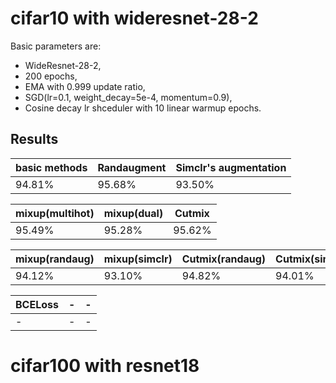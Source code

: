 # cifar10 with wideresnet-28-2

Basic parameters are:

- WideResnet-28-2,
- 200 epochs,
- EMA with 0.999 update ratio,
- SGD(lr=0.1, weight_decay=5e-4, momentum=0.9),
- Cosine decay lr shceduler with 10 linear warmup epochs.

## Results

|  basic methods   | Randaugment  | Simclr's augmentation |
|  --- | --- | --- | 
| 94.81%  | 95.68% | 93.50% |

|  mixup(multihot) | mixup(dual) | Cutmix  | 
|  --- | --- |--- | 
| 95.49% | 95.28%  | 95.62% |

|  mixup(randaug) | mixup(simclr) | Cutmix(randaug)  | Cutmix(simclr) |
|  --- | --- |--- | --- | 
| 94.12% | 93.10%  | 94.82% | 94.01% |

|  BCELoss   | -  | - |
|  --- | --- | --- | 
| -  | - | -|

# cifar100 with resnet18
